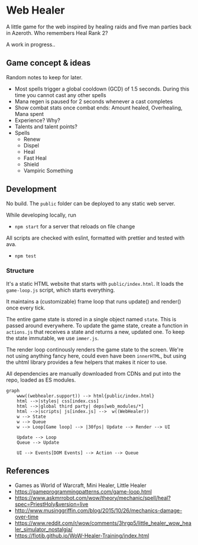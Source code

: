 # Web Healer

A little game for the web inspired by healing raids and five man parties back in Azeroth. Who remembers Heal Rank 2?

A work in progress..

## Game concept & ideas

Random notes to keep for later.

- Most spells trigger a global cooldown (GCD) of 1.5 seconds. During this time you cannot cast any other spells
- Mana regen is paused for 2 seconds whenever a cast completes
- Show combat stats once combat ends: Amount healed, Overhealing, Mana spent
- Experience? Why?
- Talents and talent points?
- Spells
	- Renew
	- Dispel
	- Heal
	- Fast Heal
	- Shield
	- Vampiric Something

## Development

No build. The `public` folder can be deployed to any static web server.

While developing locally, run

- `npm start` for a server that reloads on file change

All scripts are checked with eslint, formatted with prettier and tested with ava.

- `npm test`

### Structure

It's a static HTML website that starts with `public/index.html`. It loads the `game-loop.js` script, which starts everything.

It maintains a (customizable) frame loop that runs update() and render() once every tick.

The entire game state is stored in a single object named `state`. This is passed around everywhere. To update the game state, create a function in `actions.js` that receives a state and returns a new, updated one. To keep the state immutable, we use `immer.js`.

The render loop continously renders the game state to the screen. We're not using anything fancy here, could even have been `innerHTML`, but using the uhtml library provides a few helpers that makes it nicer to use.

All dependencies are manually downloaded from CDNs and put into the repo, loaded as ES modules.

```mermaid
graph
    www((webhealer.support)) --> html{public/index.html}
    html -->|styles| css[index.css]
    html -->|global third party| deps[web_modules/*]
    html -->|scripts| js[index.js] -->  w((WebHealer))
    w --> State
    w --> Queue
    w --> Loop[Game loop] --> |30fps| Update --> Render --> UI

    Update --> Loop
    Queue --> Update

    UI --> Events[DOM Events] --> Action --> Queue
```

## References

- Games as World of Warcraft, Mini Healer, Little Healer
- https://gameprogrammingpatterns.com/game-loop.html
- https://www.askmrrobot.com/wow/theory/mechanic/spell/heal?spec=PriestHoly&version=live
- http://www.musinggriffin.com/blog/2015/10/26/mechanics-damage-over-time
- https://www.reddit.com/r/wow/comments/3hrgp5/little_healer_wow_healer_simulator_nostalgia/
- https://flotib.github.io/WoW-Healer-Training/index.html

